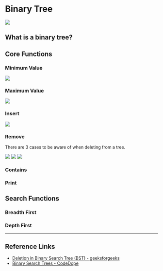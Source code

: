 # Binary Tree
![](https://cppbetterexplained.com/wp-content/uploads/2016/02/binary-search-tree-deletion-two-child.jpg)

## What is a binary tree?

## Core Functions
### Minimum Value
![](https://www.codesdope.com/staticroot/images/ds/bst7.png)

### Maximum Value
![](https://www.codesdope.com/staticroot/images/ds/bst8.png)

### Insert
![](https://www.codesdope.com/staticroot/images/ds/bst8.png)

### Remove
There are 3 cases to be aware of when deleting from a tree.

![](https://media.geeksforgeeks.org/wp-content/uploads/20230726182925/d1.png)
![](https://media.geeksforgeeks.org/wp-content/uploads/20230726183016/d2.png)
![](https://media.geeksforgeeks.org/wp-content/uploads/20230726183044/d3.png)

### Contains
### Print

## Search Functions
### Breadth First
### Depth First

---
## Reference Links
- [Deletion in Binary Search Tree (BST) - geeksforgeeks](https://www.geeksforgeeks.org/deletion-in-binary-search-tree)
- [Binary Search Trees - CodeDope](https://www.codesdope.com/course/data-structures-binary-search-trees/)
